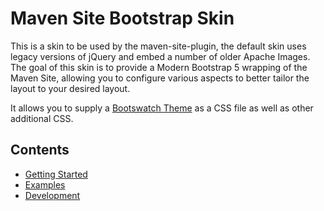 # Maven Site Bootstrap Skin

This is a skin to be used by the maven-site-plugin, the default skin uses legacy versions of jQuery and embed a number of older Apache Images. The goal of this skin is to provide a Modern Bootstrap 5 wrapping of the Maven Site, allowing you to configure various aspects to better tailor the layout to your desired layout.

It allows you to supply a [Bootswatch Theme](https://bootswatch.com/) as a CSS file as well as other additional CSS. 

## Contents
 * [Getting Started](docs/gettingStarted/index.md)
 * [Examples](docs/examples/index.md)
 * [Development](docs/development/index.md)

